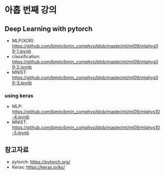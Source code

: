 # 아홉 번째 강의

## Deep Learning with pytorch

* MLP(XOR): https://github.com/bjmin/bmin_comphys/blob/master/ml/ml09/mlphys09-1.ipynb
* classification: https://github.com/bjmin/bmin_comphys/blob/master/ml/ml09/mlphys09-2.ipynb
* MNIST: https://github.com/bjmin/bmin_comphys/blob/master/ml/ml09/mlphys09-3.ipynb

### using keras 

* MLP: https://github.com/bjmin/bmin_comphys/blob/master/ml/ml09/mlphys10-4.ipynb
* MNIST: https://github.com/bjmin/bmin_comphys/blob/master/ml/ml09/mlphys10-5.ipynb

## 참고자료
* pytorch: https://pytorch.org/
* Keras: https://keras.io/ko/
